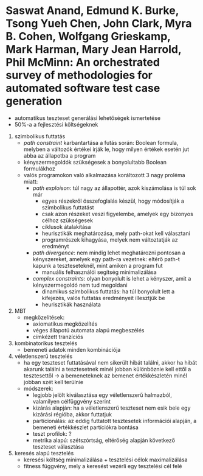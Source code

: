 # Saswat Anand, Edmund K. Burke, Tsong Yueh Chen, John Clark, Myra B. Cohen, Wolfgang Grieskamp, Mark Harman, Mary Jean Harrold, Phil McMinn: An orchestrated survey of methodologies for automated software test case generation

* automatikus teszteset generálási lehetőségek ismertetése
* 50%-a a fejlesztési költségeknek

1. szimbolikus futtatás
    * *path constraint* karbantartása a futás során: Boolean formula, melyben a változók értékei írják le, hogy milyen értékek esetén jut abba az állapotba a program
    * kényszermegoldók szükségesek a bonyolultabb Boolean formulákhoz
    * valós programokon való alkalmazása koráltozott 3 nagy proléma miatt:
        * *path exploison*: túl nagy az állapottér, azok kiszámolása is túl sok már
            + egyes részekről összefoglalás készül, hogy módosítják a szimbolikus futtatást
            + csak azon részeket veszi figyelembe, amelyek egy bizonyos célhoz szükségesek
            + ciklusok átalakítása
            + heurisztikák meghatározása, mely path-okat kell választani
            + programrészek kihagyása, melyek nem változtatják az eredményt
        * *path divergence*: nem mindig lehet meghatározni pontosan a kényszereket, amelyek egy path-ra vezetnek: eltérő path-t kapunk a teszteseteknél, mint amiken a program fut
            + manuális felhasználói segítség minimalizálása
        * *complex constraints*: olyan bonyolult is lehet a kényszer, amit a kényszermegoldó nem tud megoldani
            + dinamikus szimbolikus futtatás: ha túl bonyolult lett a kifejezés, valós futtatás eredményeit illesztjük be
            + heurisztikák használata
2. MBT
    * megközelítések:
        * axiomatikus megközelítés
        * véges állapotú automata alapú megbeszélés
        * címkézett tranzíciós
3. kombinatorikus tesztelés
    * bemeneti adatok minden kombinációja
4. véletlenszerű tesztelés
    * ha egy teszteset futtatásával nem sikerült hibát találni, akkor ha hibát akarunk találni a tesztesetnek minél jobban különböznie kell ettől a tesztesettől -> a bemeneteknek az bemenet értékkészletén minél jobban szét kell terülnie
    * módszerek:
        * legjobb jelölt kiválasztása egy véletlenszerű halmazból, valamilyen célfüggvény szerint
        * kizárás alapján: ha a véletlenszerű teszteset nem esik bele egy kizárási régióba, akkor futtatjuk
        * partícionálás: az eddig futtatott tesztesetek információi alapján, a bemeneti értékkészlet partíciókra bontása
        * teszt profilok: ?
        * metrika alapú: szétszórtság, eltérőség alapján következő teszteset választása
5. keresés alapú tesztelés
    * keresési költség minimalizálása + tesztelési célok maximalizálása
    * fitness függvény, mely a keresést vezérli egy tesztelési cél felé
